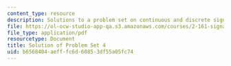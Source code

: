 ```yaml
---
content_type: resource
description: Solutions to a problem set on continuous and discrete signal processing.
file: https://ol-ocw-studio-app-qa.s3.amazonaws.com/courses/2-161-signal-processing-continuous-and-discrete-fall-2008/b6568404aefffc6d60853df55a05fc74_ps4soln.pdf
file_type: application/pdf
resourcetype: Document
title: Solution of Problem Set 4
uid: b6568404-aeff-fc6d-6085-3df55a05fc74
---
```

